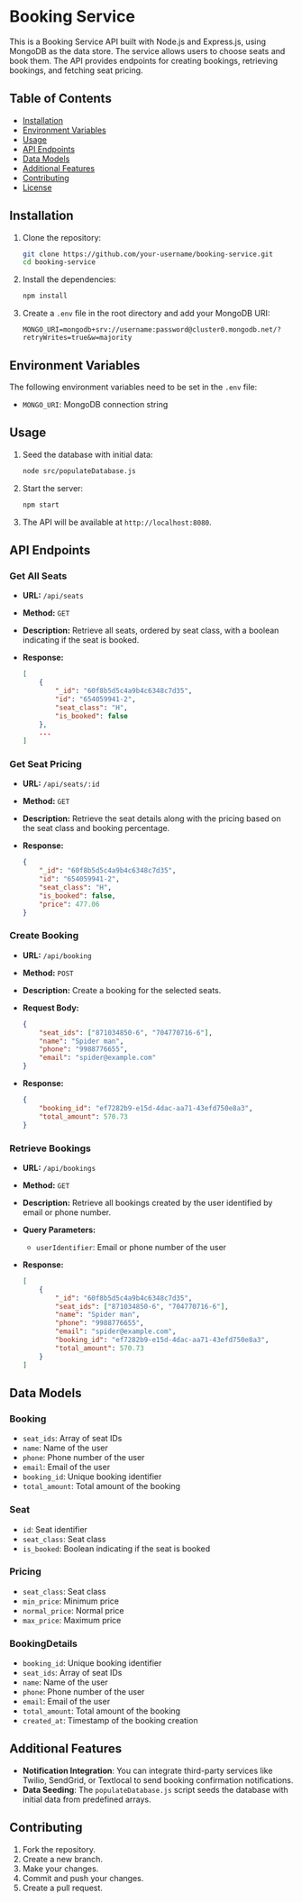 # Booking Service

This is a Booking Service API built with Node.js and Express.js, using MongoDB as the data store. The service allows users to choose seats and book them. The API provides endpoints for creating bookings, retrieving bookings, and fetching seat pricing.

## Table of Contents

- [Installation](#installation)
- [Environment Variables](#environment-variables)
- [Usage](#usage)
- [API Endpoints](#api-endpoints)
- [Data Models](#data-models)
- [Additional Features](#additional-features)
- [Contributing](#contributing)
- [License](#license)

## Installation

1. Clone the repository:

    ```sh
    git clone https://github.com/your-username/booking-service.git
    cd booking-service
    ```

2. Install the dependencies:

    ```sh
    npm install
    ```

3. Create a `.env` file in the root directory and add your MongoDB URI:

    ```plaintext
    MONGO_URI=mongodb+srv://username:password@cluster0.mongodb.net/?retryWrites=true&w=majority
    ```

## Environment Variables

The following environment variables need to be set in the `.env` file:

- `MONGO_URI`: MongoDB connection string

## Usage

1. Seed the database with initial data:

    ```sh
    node src/populateDatabase.js
    ```

2. Start the server:

    ```sh
    npm start
    ```

3. The API will be available at `http://localhost:8080`.

## API Endpoints

### Get All Seats

- **URL:** `/api/seats`
- **Method:** `GET`
- **Description:** Retrieve all seats, ordered by seat class, with a boolean indicating if the seat is booked.
- **Response:**

    ```json
    [
        {
            "_id": "60f8b5d5c4a9b4c6348c7d35",
            "id": "654059941-2",
            "seat_class": "H",
            "is_booked": false
        },
        ...
    ]
    ```

### Get Seat Pricing

- **URL:** `/api/seats/:id`
- **Method:** `GET`
- **Description:** Retrieve the seat details along with the pricing based on the seat class and booking percentage.
- **Response:**

    ```json
    {
        "_id": "60f8b5d5c4a9b4c6348c7d35",
        "id": "654059941-2",
        "seat_class": "H",
        "is_booked": false,
        "price": 477.06
    }
    ```

### Create Booking

- **URL:** `/api/booking`
- **Method:** `POST`
- **Description:** Create a booking for the selected seats.
- **Request Body:**

    ```json
    {
        "seat_ids": ["871034850-6", "704770716-6"],
        "name": "Spider man",
        "phone": "9988776655",
        "email": "spider@example.com"
    }
    ```

- **Response:**

    ```json
    {
        "booking_id": "ef7282b9-e15d-4dac-aa71-43efd750e8a3",
        "total_amount": 570.73
    }
    ```

### Retrieve Bookings

- **URL:** `/api/bookings`
- **Method:** `GET`
- **Description:** Retrieve all bookings created by the user identified by email or phone number.
- **Query Parameters:**

    - `userIdentifier`: Email or phone number of the user

- **Response:**

    ```json
    [
        {
            "_id": "60f8b5d5c4a9b4c6348c7d35",
            "seat_ids": ["871034850-6", "704770716-6"],
            "name": "Spider man",
            "phone": "9988776655",
            "email": "spider@example.com",
            "booking_id": "ef7282b9-e15d-4dac-aa71-43efd750e8a3",
            "total_amount": 570.73
        }
    ]
    ```

## Data Models

### Booking

- `seat_ids`: Array of seat IDs
- `name`: Name of the user
- `phone`: Phone number of the user
- `email`: Email of the user
- `booking_id`: Unique booking identifier
- `total_amount`: Total amount of the booking

### Seat

- `id`: Seat identifier
- `seat_class`: Seat class
- `is_booked`: Boolean indicating if the seat is booked

### Pricing

- `seat_class`: Seat class
- `min_price`: Minimum price
- `normal_price`: Normal price
- `max_price`: Maximum price

### BookingDetails

- `booking_id`: Unique booking identifier
- `seat_ids`: Array of seat IDs
- `name`: Name of the user
- `phone`: Phone number of the user
- `email`: Email of the user
- `total_amount`: Total amount of the booking
- `created_at`: Timestamp of the booking creation

## Additional Features

- **Notification Integration**: You can integrate third-party services like Twilio, SendGrid, or Textlocal to send booking confirmation notifications.
- **Data Seeding**: The `populateDatabase.js` script seeds the database with initial data from predefined arrays.

## Contributing

1. Fork the repository.
2. Create a new branch.
3. Make your changes.
4. Commit and push your changes.
5. Create a pull request.


